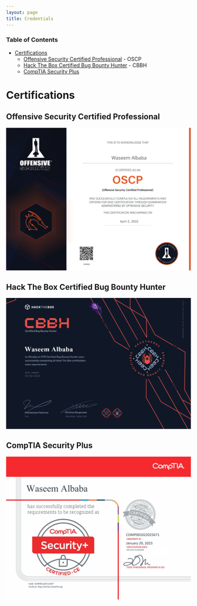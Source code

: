 ```yaml
---
layout: page
title: Credentials
---
```


### Table of Contents

- [Certifications](#certifications)
    - [Offensive Security Certified Professional](#offensive-security-certified-professional) - OSCP
    - [Hack The Box Certified Bug Bounty Hunter](#hack-the-box-certified-bug-bounty-hunter) - CBBH
    - [CompTIA Security Plus](#comptia-security-plus)

# Certifications

## Offensive Security Certified Professional

![](assets/images/oscp.png)

## Hack The Box Certified Bug Bounty Hunter

![](assets/images/CBBH.png)

## CompTIA Security Plus

![](assets/images/SecPlus.png)